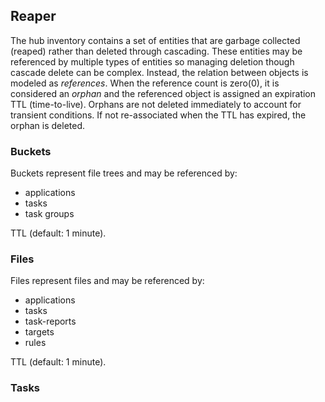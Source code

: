 
## Reaper ##

The hub inventory contains a set of entities that are garbage collected (reaped) 
rather than deleted through cascading. These entities may be referenced by multiple
types of entities so managing deletion though cascade delete can be complex. Instead,
the relation between objects is modeled as _references_. When the reference count
is zero(0), it is considered an _orphan_ and the referenced object is assigned 
an expiration TTL (time-to-live). Orphans are not deleted immediately to account 
for transient conditions. If not re-associated when the TTL has expired,
the orphan is deleted.

### Buckets ###

Buckets represent file trees and may be referenced by:
- applications
- tasks
- task groups

TTL (default: 1 minute).

### Files ###

Files represent files and may be referenced by:
- applications
- tasks
- task-reports
- targets
- rules

TTL (default: 1 minute).

### Tasks ###


